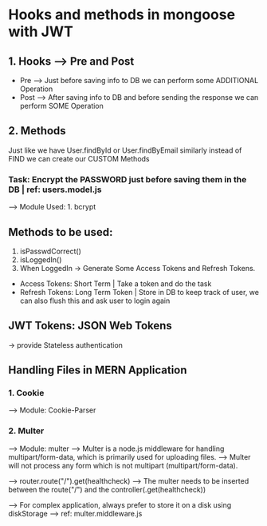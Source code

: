 # Hooks and methods in mongoose with JWT

## 1. Hooks --> Pre and Post
- Pre --> Just before saving info to DB we can perform some ADDITIONAL Operation
- Post --> After saving info to DB and before sending the response we can perform SOME Operation

## 2. Methods
Just like we have User.findById or User.findByEmail
similarly instead of FIND we can create our CUSTOM Methods

### Task: Encrypt the PASSWORD just before saving them in the DB | ref: users.model.js

--> Module Used: 1. bcrypt

## Methods to be used:
1. isPasswdCorrect()
2. isLoggedIn()
3. When LoggedIn -> Generate Some Access Tokens and Refresh Tokens.

- Access Tokens: Short Term | Take a token and do the task
- Refresh Tokens: Long Term Token | Store in DB to keep track of user, we can also flush this and ask user to login again


## JWT Tokens: JSON Web Tokens
-> provide Stateless authentication


## Handling Files in MERN Application

### 1. Cookie
--> Module: Cookie-Parser

### 2. Multer
--> Module: multer
--> Multer is a node.js middleware for handling multipart/form-data, which is primarily used for uploading files.
--> Multer will not process any form which is not multipart (multipart/form-data).

--> router.route("/").get(healthcheck)
--> The multer needs to be inserted between the route("/") and the controller(.get(healthcheck))

--> For complex application, always prefer to store it on a disk using diskStorage
--> ref: multer.middleware.js